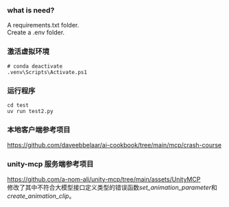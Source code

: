 ### what is need?
A requirements.txt folder.<br>
Create a .env folder.<br>

### 激活虚拟环境
```
# conda deactivate
.venv\Scripts\Activate.ps1
```
### 运行程序
```
cd test
uv run test2.py
```
### 本地客户端参考项目
<https://github.com/daveebbelaar/ai-cookbook/tree/main/mcp/crash-course>

### unity-mcp 服务端参考项目
<https://github.com/a-nom-ali/unity-mcp/tree/main/assets/UnityMCP><br>
修改了其中不符合大模型接口定义类型的错误函数*set_animation_parameter*和*create_animation_clip*。 
